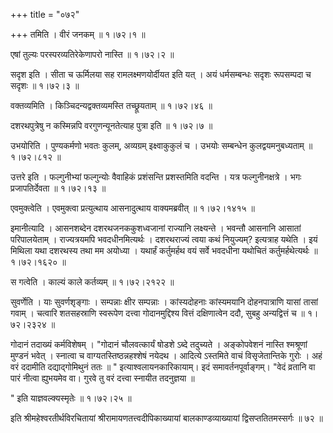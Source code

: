 +++
title = "०७२"

+++
तमिति । वीरं जनकम्  ॥  १।७२।१ ॥   

  

एषां तुल्यः परस्परव्यतिरेकेणापरो नास्ति  ॥  १।७२।२ ॥   

  

सदृश इति । सीता च ऊर्मिलया सह रामलक्ष्मणयोर्दीयत इति यत् । अयं धर्मसम्बन्धः सदृशः रूपसम्पदा च सदृशः  ॥  १।७२।३ ॥   

  

वक्तव्यमिति । किञ्चिदन्यद्वक्तव्यमस्ति तच्छ्रूयताम्  ॥  १।७२।४६ ॥   

  

दशरथपुत्रेषु न कस्मिन्नपि वरगुणन्यूनतेत्याह पुत्रा इति  ॥  १।७२।७ ॥   

  

उभयोरिति । पुण्यकर्मणो भवतः कुलम्, अव्यग्रम् इक्ष्वाकुकुलं च । उभयोः सम्बन्धेन कुलद्वयमनुबध्यताम्  ॥  १।७२।८१२ ॥   

  

उत्तरे इति । फल्गुनीभ्यां फल्गुन्योः वैवाहिकं प्रशंसन्ति प्रशस्तमिति वदन्ति । यत्र फल्गुनीनक्षत्रे । भगः प्रजापतिर्देवता  ॥  १।७२।१३ ॥   

  

एवमुक्त्वेति । एवमुक्त्वा प्रत्युत्थाय आसनादुत्थाय वाक्यमब्रवीत्  ॥  १।७२।१४१५ ॥   

  

इमानीत्यादि । आसनशब्देन दशरथजनककुशध्वजानां राज्यानि लक्ष्यन्ते । भवन्तौ आसनानि आसातां परिपालयेताम् । राज्यत्रयमपि भवदधीनमित्यर्थः । दशरथराज्यं त्वया कथं नियुज्यम्? इत्यत्राह यथेति । इयं मिथिला यथा दशरथस्य तथा मम अयोध्या । यथार्हं कर्तुमर्हथ वयं सर्वे भवदधीना यथोचितं कर्तुमर्हथेत्यर्थः  ॥  १।७२।१६२० ॥   

  

स गत्वेति । काल्यं काले कर्तव्यम्  ॥  १।७२।२१२२ ॥   

  

सुवर्णेति । याः सुवर्णशृङ्गाः । सम्पन्नाः क्षीर सम्पन्नाः । कांस्यदोहनाः कांस्यमयानि दोहनपात्राणि यासां तासां गवाम् । चत्वारि शतसहस्राणि स्वरूपेण दत्त्वा गोदानमुद्दिश्य वित्तं दक्षिणात्वेन ददौ, सुबहु अन्यद्वित्तं च  ॥  १।७२।२३२४ ॥   

  

गोदानं तदाख्यं कर्मविशेषम् । "गोदानं चौलवत्कार्यं षोडशे ऽब्दे तदुच्यते । अङ्कोपवेशनं नास्ति श्मश्रूणां मुण्डनं भवेत् । स्नात्वा च वाग्यतस्तिष्ठन्नहश्शेषं नयेदथ । आदित्ये ऽस्तमिते वाचं विसृजेतान्तिके गुरोः । अहं वरं ददामीति दद्याद्गोमिथुनं ततः  ॥ " इत्याश्वलायनकारिकायाम्। इदं समावर्तनपूर्वाङ्गम्। "वेदं व्रतानि वा पारं नीत्वा ह्युभयमेव वा। गुरवे तु वरं दत्त्वा स्नायीत तदनुज्ञया ॥   

" इति याज्ञवल्क्यस्मृतेः  ॥  १।७२।२५ ॥   

  

इति श्रीमहेश्वरतीर्थविरचितायां श्रीरामायणतत्त्वदीपिकाख्यायां बालकाण्डव्याख्यायां द्विसप्ततितमस्सर्गः  ॥  ७२  ॥   

  

  

